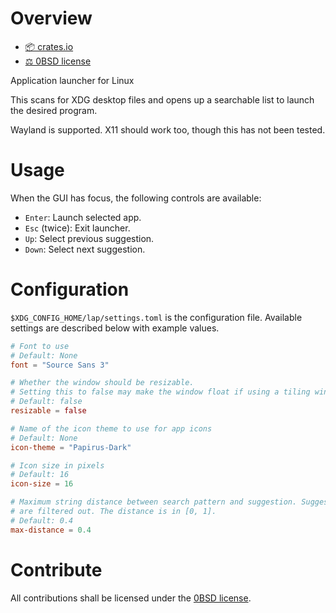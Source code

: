 # Overview
- [📦 crates.io](https://crates.io/crates/lap)
- [⚖ 0BSD license](https://spdx.org/licenses/0BSD.html)

Application launcher for Linux

This scans for XDG desktop files and opens up a searchable list to launch the desired program.

Wayland is supported. X11 should work too, though this has not been tested.

# Usage
When the GUI has focus, the following controls are available:
- `Enter`: Launch selected app.
- `Esc` (twice): Exit launcher.
- `Up`: Select previous suggestion.
- `Down`: Select next suggestion.

# Configuration
`$XDG_CONFIG_HOME/lap/settings.toml` is the configuration file. Available settings are described
below with example values.

```toml
# Font to use
# Default: None
font = "Source Sans 3"

# Whether the window should be resizable.
# Setting this to false may make the window float if using a tiling window manager.
# Default: false
resizable = false

# Name of the icon theme to use for app icons
# Default: None
icon-theme = "Papirus-Dark"

# Icon size in pixels
# Default: 16
icon-size = 16

# Maximum string distance between search pattern and suggestion. Suggestions with a greater distance
# are filtered out. The distance is in [0, 1].
# Default: 0.4
max-distance = 0.4
```

# Contribute
All contributions shall be licensed under the [0BSD license](https://spdx.org/licenses/0BSD.html).
